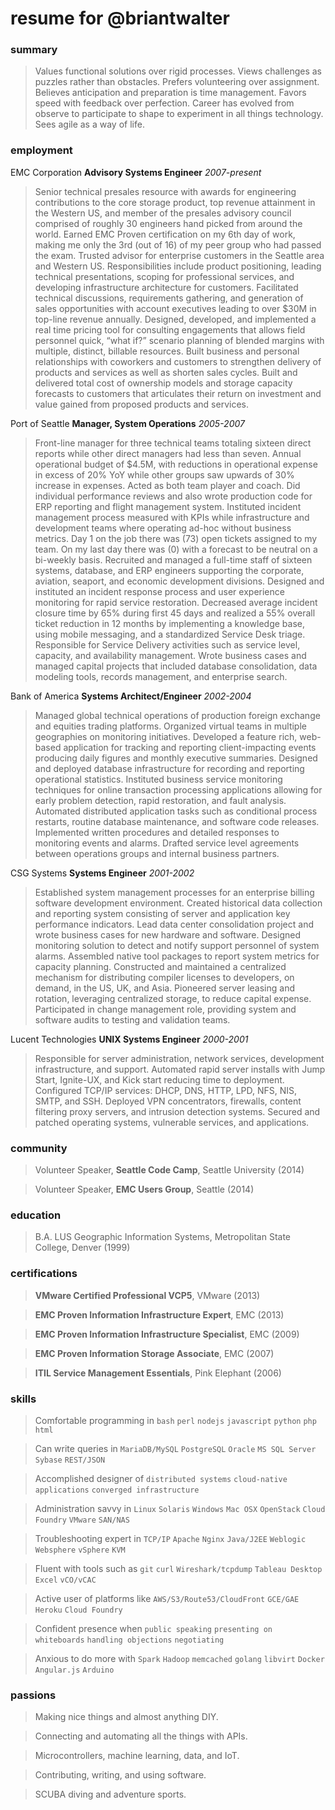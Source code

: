 # resume for @briantwalter

### summary
> Values functional solutions over rigid processes.  Views challenges as puzzles rather than obstacles.  Prefers volunteering over assignment.  Believes anticipation and preparation is time management.  Favors speed with feedback over perfection.  Career has evolved from observe to participate to shape to experiment in all things technology.  Sees agile as a way of life.

### employment
EMC Corporation **Advisory Systems Engineer** *2007-present*
> Senior technical presales resource with awards for engineering contributions to the core storage product, top revenue attainment in the Western US, and member of the presales advisory council comprised of roughly 30 engineers hand picked from around the world.  Earned EMC Proven certification on my 6th day of work, making me only the 3rd (out of 16) of my peer group who had passed the exam.  Trusted advisor for enterprise customers in the Seattle area and Western US. Responsibilities include product positioning, leading technical presentations, scoping for professional services, and developing infrastructure architecture for customers. Facilitated technical discussions, requirements gathering, and generation of sales opportunities with account executives leading to over $30M in top-line revenue annually. Designed, developed, and implemented a real time pricing tool for consulting engagements that allows field personnel quick, “what if?” scenario planning of blended margins with multiple, distinct, billable resources. Built business and personal relationships with coworkers and customers to strengthen delivery of products and services as well as shorten sales cycles. Built and delivered total cost of ownership models and storage capacity forecasts to customers that articulates their return on investment and value gained from proposed products and services.

Port of Seattle **Manager, System Operations** *2005-2007*
> Front-line manager for three technical teams totaling sixteen direct reports while other direct managers had less than seven.  Annual operational budget of $4.5M, with reductions in operational expense in excess of 20% YoY while other groups saw upwards of 30% increase in expenses.  Acted as both team player and coach.  Did individual performance reviews and also wrote production code for ERP reporting and flight management system.  Instituted incident management process measured with KPIs while infrastructure and development teams where operating ad-hoc without business metrics.  Day 1 on the job there was (73) open tickets assigned to my team.  On my last day there was (0) with a forecast to be neutral on a bi-weekly basis.  Recruited and managed a full-time staff of sixteen systems, database, and ERP engineers supporting the corporate, aviation, seaport, and economic development divisions.  Designed and instituted an incident response process and user experience monitoring for rapid service restoration. Decreased average incident closure time by 65% during first 45 days and realized a 55% overall ticket reduction in 12 months by implementing a knowledge base, using mobile messaging, and a standardized Service Desk triage.   Responsible for Service Delivery activities such as service level, capacity, and availability management. Wrote business cases and managed capital projects that included database consolidation, data modeling tools, records management, and enterprise search.

Bank of America **Systems Architect/Engineer** *2002-2004*
> Managed global technical operations of production foreign exchange and equities trading platforms. Organized virtual teams in multiple geographies on monitoring initiatives. Developed a feature rich, web-based application for tracking and reporting client-impacting events producing daily figures and monthly executive summaries. Designed and deployed database infrastructure for recording and reporting operational statistics. Instituted business service monitoring techniques for online transaction processing applications allowing for early problem detection, rapid restoration, and fault analysis. Automated distributed application tasks such as conditional process restarts, routine database maintenance, and software code releases. Implemented written procedures and detailed responses to monitoring events and alarms. Drafted service level agreements between operations groups and internal business partners.

CSG Systems **Systems Engineer** *2001-2002*
> Established system management processes for an enterprise billing software development environment. Created historical data collection and reporting system consisting of server and application key performance indicators. Lead data center consolidation project and wrote business cases for new hardware and software. Designed monitoring solution to detect and notify support personnel of system alarms. Assembled native tool packages to report system metrics for capacity planning. Constructed and maintained a centralized mechanism for distributing compiler licenses to developers, on demand, in the US, UK, and Asia. Pioneered server leasing and rotation, leveraging centralized storage, to reduce capital expense. Participated in change management role, providing system and software audits to testing and validation teams.

Lucent Technologies **UNIX Systems Engineer** *2000-2001*
> Responsible for server administration, network services, development infrastructure, and support. Automated rapid server installs with Jump Start, Ignite-UX, and Kick start reducing time to deployment. Configured TCP/IP services: DHCP, DNS, HTTP, LPD, NFS, NIS, SMTP, and SSH. Deployed VPN concentrators, firewalls, content filtering proxy servers, and intrusion detection systems. Secured and patched operating systems, vulnerable services, and applications.

### community 
> Volunteer Speaker, **Seattle Code Camp**, Seattle University (2014)

> Volunteer Speaker, **EMC Users Group**, Seattle (2014)

### education
> B.A. LUS Geographic Information Systems, Metropolitan State College, Denver (1999)

### certifications
> **VMware Certified Professional VCP5**, VMware  (2013)

> **EMC Proven Information Infrastructure Expert**, EMC (2013)

> **EMC Proven Information Infrastructure Specialist**, EMC (2009)

> **EMC Proven Information Storage Associate**, EMC (2007)

> **ITIL Service Management Essentials**, Pink Elephant (2006)

### skills
> Comfortable programming in `bash` `perl` `nodejs` `javascript` `python` `php` `html`

> Can write queries in `MariaDB/MySQL` `PostgreSQL` `Oracle` `MS SQL Server` `Sybase` `REST/JSON`

> Accomplished designer of `distributed systems` `cloud-native applications` `converged infrastructure`

> Administration savvy in `Linux` `Solaris` `Windows` `Mac OSX` `OpenStack` `Cloud Foundry` `VMware` `SAN/NAS`

> Troubleshooting expert in `TCP/IP` `Apache` `Nginx` `Java/J2EE` `Weblogic` `Websphere` `vSphere` `KVM`

> Fluent with tools such as `git` `curl` `Wireshark/tcpdump` `Tableau Desktop` `Excel` `vCO/vCAC` 

> Active user of platforms like `AWS/S3/Route53/CloudFront` `GCE/GAE` `Heroku` `Cloud Foundry`

> Confident presence when `public speaking` `presenting on whiteboards` `handling objections` `negotiating`

> Anxious to do more with `Spark` `Hadoop` `memcached` `golang` `libvirt` `Docker` `Angular.js` `Arduino`

### passions
> Making nice things and almost anything DIY.

> Connecting and automating all the things with APIs.

> Microcontrollers, machine learning, data, and IoT.

> Contributing, writing, and using software.

> SCUBA diving and adventure sports.
